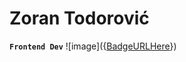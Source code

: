 # Zoran Todorović
**`Frontend Dev`**
![image]({[BadgeURLHere](https://img.shields.io/badge/HTML5-E34F26?style=for-the-badge&logo=html5&logoColor=white
)})
